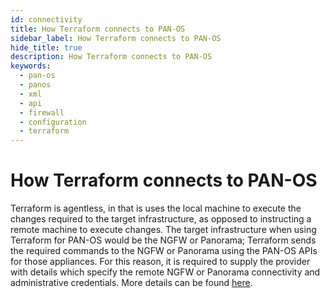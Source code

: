 ```yaml
---
id: connectivity
title: How Terraform connects to PAN-OS
sidebar_label: How Terraform connects to PAN-OS
hide_title: true
description: How Terraform connects to PAN-OS
keywords:
  - pan-os
  - panos
  - xml
  - api
  - firewall
  - configuration
  - terraform
---
```


# How Terraform connects to PAN-OS

Terraform is agentless, in that is uses the local machine to execute the changes required to the target infrastructure, as opposed to instructing a remote machine to execute changes. The target infrastructure when using Terraform for PAN-OS would be the NGFW or Panorama; Terraform sends the required commands to the NGFW or Panorama using the PAN-OS APIs for those appliances. For this reason, it is required to supply the provider with details which specify the remote NGFW or Panorama connectivity and administrative credentials. More details can be found [here](https://registry.terraform.io/providers/PaloAltoNetworks/panos/latest/docs#argument-reference).
